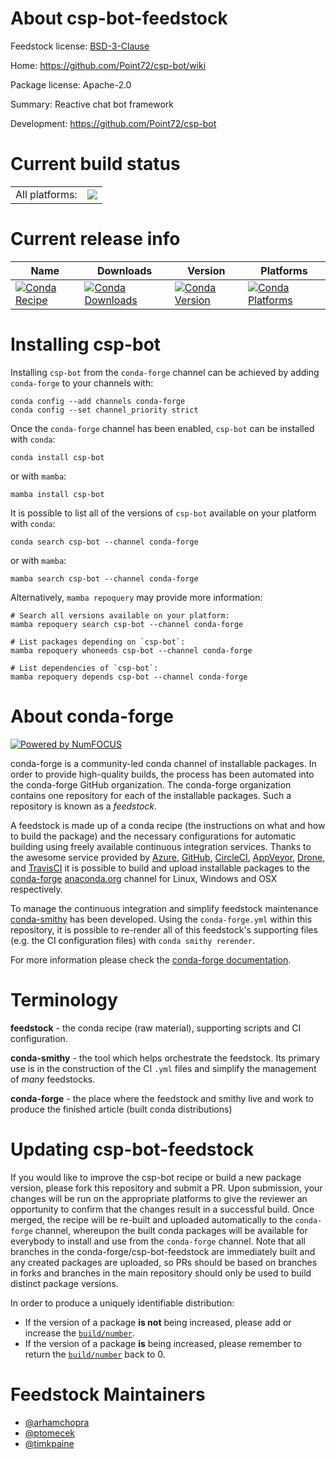 About csp-bot-feedstock
=======================

Feedstock license: [BSD-3-Clause](https://github.com/conda-forge/csp-bot-feedstock/blob/main/LICENSE.txt)

Home: https://github.com/Point72/csp-bot/wiki

Package license: Apache-2.0

Summary: Reactive chat bot framework

Development: https://github.com/Point72/csp-bot

Current build status
====================


<table><tr><td>All platforms:</td>
    <td>
      <a href="https://dev.azure.com/conda-forge/feedstock-builds/_build/latest?definitionId=25344&branchName=main">
        <img src="https://dev.azure.com/conda-forge/feedstock-builds/_apis/build/status/csp-bot-feedstock?branchName=main">
      </a>
    </td>
  </tr>
</table>

Current release info
====================

| Name | Downloads | Version | Platforms |
| --- | --- | --- | --- |
| [![Conda Recipe](https://img.shields.io/badge/recipe-csp--bot-green.svg)](https://anaconda.org/conda-forge/csp-bot) | [![Conda Downloads](https://img.shields.io/conda/dn/conda-forge/csp-bot.svg)](https://anaconda.org/conda-forge/csp-bot) | [![Conda Version](https://img.shields.io/conda/vn/conda-forge/csp-bot.svg)](https://anaconda.org/conda-forge/csp-bot) | [![Conda Platforms](https://img.shields.io/conda/pn/conda-forge/csp-bot.svg)](https://anaconda.org/conda-forge/csp-bot) |

Installing csp-bot
==================

Installing `csp-bot` from the `conda-forge` channel can be achieved by adding `conda-forge` to your channels with:

```
conda config --add channels conda-forge
conda config --set channel_priority strict
```

Once the `conda-forge` channel has been enabled, `csp-bot` can be installed with `conda`:

```
conda install csp-bot
```

or with `mamba`:

```
mamba install csp-bot
```

It is possible to list all of the versions of `csp-bot` available on your platform with `conda`:

```
conda search csp-bot --channel conda-forge
```

or with `mamba`:

```
mamba search csp-bot --channel conda-forge
```

Alternatively, `mamba repoquery` may provide more information:

```
# Search all versions available on your platform:
mamba repoquery search csp-bot --channel conda-forge

# List packages depending on `csp-bot`:
mamba repoquery whoneeds csp-bot --channel conda-forge

# List dependencies of `csp-bot`:
mamba repoquery depends csp-bot --channel conda-forge
```


About conda-forge
=================

[![Powered by
NumFOCUS](https://img.shields.io/badge/powered%20by-NumFOCUS-orange.svg?style=flat&colorA=E1523D&colorB=007D8A)](https://numfocus.org)

conda-forge is a community-led conda channel of installable packages.
In order to provide high-quality builds, the process has been automated into the
conda-forge GitHub organization. The conda-forge organization contains one repository
for each of the installable packages. Such a repository is known as a *feedstock*.

A feedstock is made up of a conda recipe (the instructions on what and how to build
the package) and the necessary configurations for automatic building using freely
available continuous integration services. Thanks to the awesome service provided by
[Azure](https://azure.microsoft.com/en-us/services/devops/), [GitHub](https://github.com/),
[CircleCI](https://circleci.com/), [AppVeyor](https://www.appveyor.com/),
[Drone](https://cloud.drone.io/welcome), and [TravisCI](https://travis-ci.com/)
it is possible to build and upload installable packages to the
[conda-forge](https://anaconda.org/conda-forge) [anaconda.org](https://anaconda.org/)
channel for Linux, Windows and OSX respectively.

To manage the continuous integration and simplify feedstock maintenance
[conda-smithy](https://github.com/conda-forge/conda-smithy) has been developed.
Using the ``conda-forge.yml`` within this repository, it is possible to re-render all of
this feedstock's supporting files (e.g. the CI configuration files) with ``conda smithy rerender``.

For more information please check the [conda-forge documentation](https://conda-forge.org/docs/).

Terminology
===========

**feedstock** - the conda recipe (raw material), supporting scripts and CI configuration.

**conda-smithy** - the tool which helps orchestrate the feedstock.
                   Its primary use is in the construction of the CI ``.yml`` files
                   and simplify the management of *many* feedstocks.

**conda-forge** - the place where the feedstock and smithy live and work to
                  produce the finished article (built conda distributions)


Updating csp-bot-feedstock
==========================

If you would like to improve the csp-bot recipe or build a new
package version, please fork this repository and submit a PR. Upon submission,
your changes will be run on the appropriate platforms to give the reviewer an
opportunity to confirm that the changes result in a successful build. Once
merged, the recipe will be re-built and uploaded automatically to the
`conda-forge` channel, whereupon the built conda packages will be available for
everybody to install and use from the `conda-forge` channel.
Note that all branches in the conda-forge/csp-bot-feedstock are
immediately built and any created packages are uploaded, so PRs should be based
on branches in forks and branches in the main repository should only be used to
build distinct package versions.

In order to produce a uniquely identifiable distribution:
 * If the version of a package **is not** being increased, please add or increase
   the [``build/number``](https://docs.conda.io/projects/conda-build/en/latest/resources/define-metadata.html#build-number-and-string).
 * If the version of a package **is** being increased, please remember to return
   the [``build/number``](https://docs.conda.io/projects/conda-build/en/latest/resources/define-metadata.html#build-number-and-string)
   back to 0.

Feedstock Maintainers
=====================

* [@arhamchopra](https://github.com/arhamchopra/)
* [@ptomecek](https://github.com/ptomecek/)
* [@timkpaine](https://github.com/timkpaine/)

